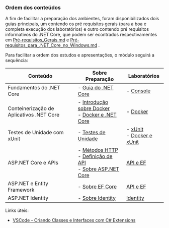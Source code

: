 ### Ordem dos conteúdos

A fim de facilitar a preparação dos ambientes, foram disponibilizados dois guias principais, um contendo os pré requisitos gerais (para a boa e completa execução dos laboratórios) e outro contendo pré requisitos informativos do .NET Core, que podem ser econtrados respectivamentes em  [Pré-requisitos_Gerais.md](Preparação/Pré-requisitos_Gerais.md)  e   [Pré-requisitos_para_.NET_Core_no_Windows.md](Preparação/Pré-requisitos_para_.NET_Core_no_Windows.md) .

Para facilitar a ordem dos estudos e apresentações, o módulo seguirá a sequência:

| Conteúdo                                 | Sobre Preparação                                             | Laboratórios                                                 |
| ---------------------------------------- | ------------------------------------------------------------ | ------------------------------------------------------------ |
| Fundamentos do .NET Core                 | - [Guia do .NET Core](Preparação/Guia_do_.NET_Core.md)       | - [Console](Laboratório/Console.md)                          |
| Conteinerização de Aplicativos .NET Core | - [Introdução sobre Docker](Preparação/Intro_Docker.md)<br />- [Docker e .NET Core](Preparação/Docker_E_NET.md) | - [Docker](Laboratório/Docker.md)                            |
| Testes de Unidade com xUnit              | - [Testes de Unidade](Preparação/Testes_De_Unidade.md)       | - [xUnit](Laboratório/xUnit.md)<br />- [Docker e xUnit](Laboratório/Docker_xUnit.md) |
| ASP.NET Core e APIs                      | - [Métodos HTTP](Preparação/MetodosHTTP.md)<br />- [Definição de API](https://www.redhat.com/pt-br/topics/api/what-are-application-programming-interfaces)<br />- [Sobre ASP.NET Core](https://docs.microsoft.com/pt-br/aspnet/core/fundamentals/?view=aspnetcore-2.2&tabs=windows) | [API e EF](Laboratório/API_EF.md)                            |
| ASP.NET e Entity Framework               | - [Sobre EF Core](https://docs.microsoft.com/pt-br/ef/core/) | [API e EF](Laboratório/API_EF.md)                            |
| ASP.NET Identity                         | - [Sobre Identity](https://docs.microsoft.com/pt-br/aspnet/core/security/authentication/identity?view=aspnetcore-2.2&tabs=netcore-cli) | [Identity](Laboratório/Identity.md)                          |



Links úteis:

- [VSCode - Criando Classes e Interfaces com C# Extensions](https://medium.com/@renato.groffe/net-core-visual-studio-code-criando-rapidamente-classes-e-interfaces-com-c-extensions-e73bad83e867)

